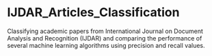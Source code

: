 # IJDAR_Articles_Classification
Classifying academic papers from International Journal on Document Analysis and Recognition (IJDAR) and comparing the performance of several machine learning algorithms using precision and recall values.
